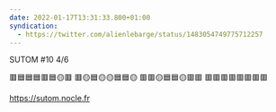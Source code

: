 ```yaml
---
date: 2022-01-17T13:31:33.800+01:00
syndication:
  - https://twitter.com/alienlebarge/status/1483054749775712257
---
```

SUTOM #10 4/6

🟥🟦🟦🟦🟥🟦🟡🟥
🟥🟡🟦🟡🟡🟦🟦🟡
🟥🟥🟡🟦🟦🟡🟥🟥
🟥🟥🟥🟥🟥🟥🟥🟥

https://sutom.nocle.fr
